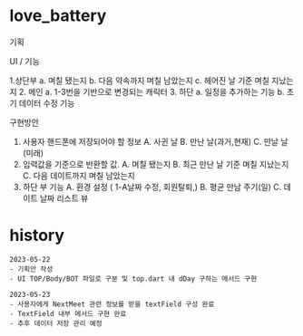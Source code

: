 # love_battery

기획

UI / 기능

1.상단부
    a.	며칠 됐는지
    b.	다음 약속까지 며칠 남았는지
    c.	헤어진 날 기준 며칠 지났는지
2. 메인
    a. 1-3번을 기반으로 변경되는 캐릭터
3. 하단
    a. 일정을 추가하는 기능
    b. 초기 데이터 수정 기능

구현방안
1.  사용자 핸드폰에 저장되어야 할 정보 
    A.	사귄 날
    B.	만난 날(과거,현재)
    C.	만날 날(미래)
2.	입력값을 기준으로 반환할 값.
    A.	며칠 됐는지
    B.	최근 만난 날 기준 며칠 지났는지
    C.	다음 데이트까지 며칠 남았는지
3.	하단 부 기능
    A.	환경 설정 ( 1-A날짜 수정, 회원탈퇴,)
    B.	평균 만남 주기(일)
    C.	데이트 날짜 리스트 뷰

# history

    2023-05-22
    - 기획안 작성 
    - UI TOP/Body/BOT 파일로 구분 및 top.dart 내 dDay 구하는 메서드 구현

    2023-05-23
    - 사용자에게 NextMeet 관련 정보를 받을 textField 구성 완료
    - TextField 내부 메서드 구현 완료
    - 추후 데이터 저장 관리 예정